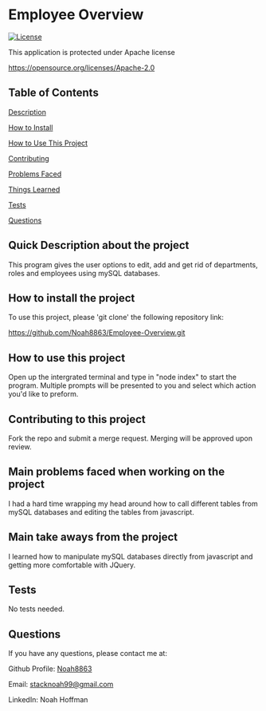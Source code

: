    # Employee Overview 


  [![License](https://img.shields.io/badge/License-Apache_2.0-blue.svg)](https://opensource.org/licenses/Apache-2.0)

  This application is protected under Apache license

  https://opensource.org/licenses/Apache-2.0 


  ## Table of Contents
  [Description](#quick-description-about-the-project)

  [How to Install](#how-to-install-the-project)

  [How to Use This Project](#how-to-use-this-project)

  [Contributing](#contributing-to-this-project)

  [Problems Faced](#main-problems-faced-when-working-on-the-project)

  [Things Learned](#main-take-aways-from-the-project)

  [Tests](#tests)

  [Questions](#questions)


  ## Quick Description about the project 

  This program gives the user options to edit, add and get rid of departments, roles and employees using mySQL databases.  

  ## How to install the project 

  To use this project, please 'git clone' the following repository link: 

  https://github.com/Noah8863/Employee-Overview.git 

  ## How to use this project 

  Open up the intergrated terminal and type in "node index" to start the program. Multiple prompts will be presented to you and select which action you'd like to preform.  

  ## Contributing to this project
  Fork the repo and submit a merge request. Merging will be approved upon review.  

  ## Main problems faced when working on the project 
 
  I had a hard time wrapping my head around how to call different tables from mySQL databases and editing the tables from javascript. 

  ## Main take aways from the project 

  I learned how to manipulate mySQL databases directly from javascript and getting more comfortable with JQuery.  

  ## Tests 

  No tests needed. 

  ## Questions 

  If you have any questions, please contact me at: 
 
  Github Profile: [Noah8863](https://github.com/Noah8863)  

  Email: stacknoah99@gmail.com 

  LinkedIn: Noah Hoffman
